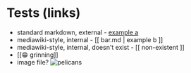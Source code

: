 # Tests (links)
- standard markdown, external - [example a](https://binyam.in)
- mediawiki-style, internal - [[ bar.md | example b ]]
- mediawiki-style, internal, doesn't exist - [[ non-existent ]]
- [[😁 grinning]]
- image file? ![pelicans](file:///~/Sites/masvf-wiki/eleventygarden/notes/paPelicans201606.jpg)


